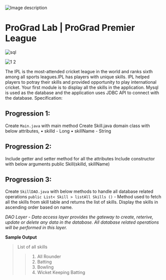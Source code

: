 ![Image description](https://i1.faceprep.in/ProGrad/face-logo-resized.png)

# ProGrad Lab | ProGrad Premier League




![sql](https://user-images.githubusercontent.com/58466121/76389844-3c85d400-6392-11ea-875f-8cd9676219b2.JPG)


![1 2](https://user-images.githubusercontent.com/61002120/76415418-2d694b00-63bf-11ea-9f97-3c19b5cd1981.png)

The IPL is the most-attended cricket league in the world and ranks sixth among all sports leagues.IPL has players with unique skills. IPL helped players to potray their skills and provided opportunity to play international cricket. Your first module is to display all the skills in the application. Mysql is used as the database and the application uses JDBC API to connect with the database. 
Specification: 
 


## Progression 1:
Create `Main.java` with main method Create Skill.java domain class with below attributes, 
• skilld - Long 
• skillName - String 

## Progression 2:
Include getter and setter method for all the attributes Include constructor with below arguments public Skill(skilld, skillName)

## Progression 3:
Create `SkillDAO.java` with below methods to handle all database related operations
`public List< Skill > listAll Skills ()` - Method used to fetch all the skills from skill table and returns the list of skills. Display the skills in ascending order based on name. 

_DAO Layer - Data access layer provides the gateway to create, reterive, update or delete any data in the database. All database related operations will be performed in this layer._

**Sample Output**
> List of all skills 
>> 1) All Rounder 
>> 2) Batting 
>> 3) Bowling 
>> 4) Wicket Keeping Batting 
